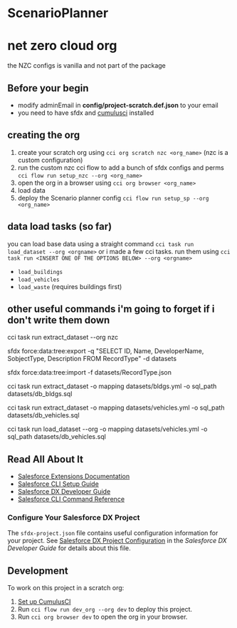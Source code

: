 # ScenarioPlanner

# net zero cloud org  
the NZC configs is vanilla and not part of the package

## Before your begin
- modify adminEmail in **config/project-scratch.def.json** to your email
- you need to have sfdx and [cumulusci](https://cumulusci.readthedocs.io/en/stable/get_started.html) installed

## creating the org
1. create your scratch org using `cci org scratch nzc <org_name>` (nzc is a custom configuration)
2. run the custom nzc cci flow to add a bunch of sfdx configs and perms
`cci flow run setup_nzc --org <org_name>`
3. open the org in a browser using `cci org browser <org_name>`
4. load data 
5. deploy the Scenario planner config `cci flow run setup_sp --org <org_name>`
## data load tasks (so far)
you can load base data using a straight command `cci task run load_dataset --org <orgname>` or i made a few cci tasks. run them using `cci task run <INSERT ONE OF THE OPTIONS BELOW> --org <orgname>`

- `load_buildings`
- `load_vehicles`
- `load_waste` (requires buildings first)
## other useful commands i'm going to forget if i don't write them down 

cci task run extract_dataset --org nzc

sfdx force:data:tree:export -q "SELECT ID, Name, DeveloperName, SobjectType, Description FROM RecordType" -d datasets

sfdx force:data:tree:import -f datasets/RecordType.json

cci task run extract_dataset -o mapping datasets/bldgs.yml -o sql_path datasets/db_bldgs.sql

cci task run extract_dataset -o mapping datasets/vehicles.yml -o sql_path datasets/db_vehicles.sql

cci task run load_dataset --org <NAME> -o mapping datasets/vehicles.yml -o sql_path datasets/db_vehicles.sql
###


## Read All About It
- [Salesforce Extensions Documentation](https://developer.salesforce.com/tools/vscode/)
- [Salesforce CLI Setup Guide](https://developer.salesforce.com/docs/atlas.en-us.sfdx_setup.meta/sfdx_setup/sfdx_setup_intro.htm)
- [Salesforce DX Developer Guide](https://developer.salesforce.com/docs/atlas.en-us.sfdx_dev.meta/sfdx_dev/sfdx_dev_intro.htm)
- [Salesforce CLI Command Reference](https://developer.salesforce.com/docs/atlas.en-us.sfdx_cli_reference.meta/sfdx_cli_reference/cli_reference.htm)
### Configure Your Salesforce DX Project
The `sfdx-project.json` file contains useful configuration information for your project. See [Salesforce DX Project Configuration](https://developer.salesforce.com/docs/atlas.en-us.sfdx_dev.meta/sfdx_dev/sfdx_dev_ws_config.htm) in the _Salesforce DX Developer Guide_ for details about this file.


## Development

To work on this project in a scratch org:

1. [Set up CumulusCI](https://cumulusci.readthedocs.io/en/latest/tutorial.html)
2. Run `cci flow run dev_org --org dev` to deploy this project.
3. Run `cci org browser dev` to open the org in your browser.